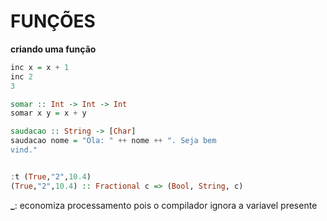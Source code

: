 # FUNÇÕES

**criando uma função**
```haskell
inc x = x + 1
inc 2
3

somar :: Int -> Int -> Int
somar x y = x + y

saudacao :: String -> [Char]
saudacao nome = "Ola: " ++ nome ++ ". Seja bem 
vind."


:t (True,"2",10.4)
(True,"2",10.4) :: Fractional c => (Bool, String, c)
```

**_**: economiza processamento pois o compilador ignora a variavel presente
